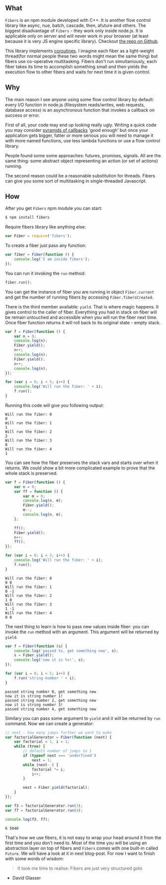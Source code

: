 ## What
`Fibers` is an npm module developed with C++. It is another flow control library like async, nue, batch, cascade, then, afuture and others. The biggest disadvantage of `Fibers` - they work only inside node.js. It is applicable only on server and will never work in your browser (at least because it is very JS engine specific library).
Checkout [the repo on Github](https://github.com/laverdet/node-fibers).

This library implements [coroutines](http://en.wikipedia.org/wiki/Coroutine). I imagine each fiber as a light-weight thread(for normal people these two words might mean the same thing) but fibers use co-operative multitasking. Fibers don't run simultaniously, each fiber takes its time to accomplish something small and then yields the execution flow to other fibers and waits for next time it is given control.

## Why
The main reason I see anyone using some flow control library by default: every I/O function in node.js (filesystem reads/writes, web requests, database access) is an asynchronous function that invokes a callback on success or error.

First of all, your code may end up looking really ugly. Writing a quick code you may consider [pyramids of callbacks](http://callbackhell.com/) 'good enough' but once your application gets bigger, fatter or more serious you will need to manage it with more named functions, use less lambda functions or use a flow control library.

People found some some approaches: futures, promises, signals. All are the same thing: some abstract object representing an action (or set of actions) running.

The second reason could be a reasonable substitution for threads. Fibers can give you some sort of multitasking in single-threaded Javascript.

## How

After you get `Fibers` npm module you can start:

```bash
$ npm install fibers
```

Require fibers library like anything else:

```javascript
var Fiber = require('fibers');
```

To create a fiber just pass any function:

```javascript
var fiber = Fiber(function () {
	console.log('I am inside fibers');
});
```

You can run it invoking the `run` method:

```javascript
fiber.run();
```

You can get the instance of fiber you are running in object `Fiber.current` and get the number of running fibers by accessing `Fiber.fibersCreated`.

There is the third member available: `yield`. That is where magic happens. It gives control to the caller of fiber. Everything you had in stack on fiber will be remain untouched and accessible when you will run the fiber next time. Once fiber function returns it will roll back to its original state - empty stack.

```javascript
var f = Fiber(function () {
	var n = 0;
	console.log(n);
	Fiber.yield();
	n++;
	console.log(n);
	Fiber.yield();
	n++;
	console.log(n);
});

for (var i = 0; i < 5; i++) {
	console.log('Will run the fiber: ' + i);
	f.run();
}
```

Running this code will give you following output:

```
Will run the fiber: 0
0
Will run the fiber: 1
1
Will run the fiber: 2
2
Will run the fiber: 3
0
Will run the fiber: 4
1
```

You can see how the fiber preserves the stack vars and starts over when it returns. We could show a bit more complicated example to prove that the whole stack is preserved.

```javascript
var f = Fiber(function () {
    var n = 0;
    var ff = function () {
        var m = 0;
        console.log(n, m);
        Fiber.yield();
        m--;
        console.log(n, m);
    };

    ff();
    Fiber.yield();
    n++;
    ff();
});

for (var i = 0; i < 5; i++) {
    console.log('Will run the fiber: ' + i);
    f.run();
}
```

```
Will run the fiber: 0
0 0
Will run the fiber: 1
0 -1
Will run the fiber: 2
1 0
Will run the fiber: 3
1 -1
Will run the fiber: 4
0 0
```

The next thing to learn is how to pass new values inside fiber: you can invoke the `run` method with an argument. This argument will be returned by `yield`.

```javascript
var f = Fiber(function (s) {
    console.log('passed %s, get something new', s);
    s = Fiber.yield();
    console.log('now it is %s!', s);
});

for (var i = 0; i < 5; i++) {
    f.run('string number ' + i);
}
```

```
passed string number 0, get something new
now it is string number 1!
passed string number 2, get something new
now it is string number 3!
passed string number 4, get something new
```

Similary you can pass some argument to `yield` and it will be returned by `run` command. Now we can create a generator:

```javascript
// next - how many jumps further we want to make
var factorialGenerator = Fiber(function (next) {
    var factorial = 1, i = 1;
    while (true) {
        // default number of jumps to 1
        if (typeof next === 'underfined')
            next = 1;
        while (next--) {
            factorial *= i;
            i++;
        }

        next = Fiber.yield(factorial);
    }
});

var f3 = factorialGenerator.run(3);
var f7 = factorialGenerator.run(4);

console.log(f3, f7);
```

```
6 5040
```
That's how we use fibers, it is not easy to wrap your head around it from the first time and you don't need to. Most of the time you will be using an abstraction layer on top of fibers and `Fibers` comes with one built-in called `Future`. We will have a look at it in next blog-post. For now I want to finish with some words of wisdom:

> It took me time to realise: Fibers are just very structured goto

- David Glasser

